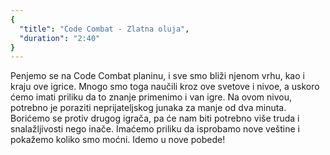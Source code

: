 ```yaml
---
{
  "title": "Code Combat - Zlatna oluja",
  "duration": "2:40"
}
---
```


Penjemo se na Code Combat planinu, i sve smo bliži njenom vrhu, kao i kraju ove igrice. Mnogo smo toga naučili kroz ove svetove i nivoe, a uskoro ćemo imati priliku da to znanje primenimo i van igre. Na ovom nivou, potrebno je poraziti neprijateljskog junaka za manje od dva minuta. Borićemo se protiv drugog igrača, pa će nam biti potrebno više truda i snalažljivosti nego inače. Imaćemo priliku da isprobamo nove veštine i pokažemo koliko smo moćni. Idemo u nove pobede!


